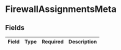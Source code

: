# FirewallAssignmentsMeta


## Fields

| Field       | Type        | Required    | Description |
| ----------- | ----------- | ----------- | ----------- |